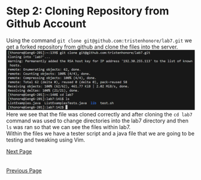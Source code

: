 # Step 2: Cloning Repository from Github Account
Using the command `git clone git@github.com:tristenhonore/lab7.git` we get a forked repository from github and clone the files into the server.
\
![](lab4_2ndStep.png)
\
Here we see that the file was cloned correctly and after cloning the `cd lab7` command was used to change directories into the lab7 directory and then `ls` was ran so that we can see the files within lab7.  
Within the files we have a tester script and a java file that we are going to be testing and tweaking using Vim.

[Next Page](lab4_3rdPG.md)  
\
\
[Previous Page](lab4.md)

 
